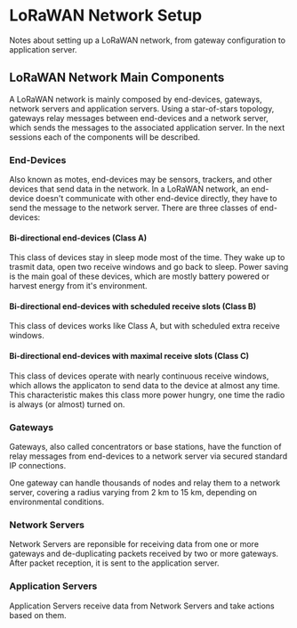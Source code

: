 # LoRaWAN Network Setup
Notes about setting up a LoRaWAN network, from gateway configuration to application server.

## LoRaWAN Network Main Components

A LoRaWAN network is mainly composed by end-devices, gateways, network servers and application servers. Using a star-of-stars topology, gateways relay messages between end-devices and a network server, which sends the messages to the associated application server. In the next sessions each of the components will be described.

### End-Devices

Also known as motes, end-devices may be sensors, trackers, and other devices that send data in the network. In a LoRaWAN network, an end-device doesn't communicate with other end-device directly, they have to send the message to the network server. There are three classes of end-devices:

#### Bi-directional end-devices (Class A)

This class of devices stay in sleep mode most of the time. They wake up to trasmit data, open two receive windows and go back to sleep. Power saving is the main goal of these devices, which are mostly battery powered or harvest energy from it's environment.

#### Bi-directional end-devices with scheduled receive slots (Class B)

This class of devices works like Class A, but with scheduled extra receive windows.

#### Bi-directional end-devices with maximal receive slots (Class C)

This class of devices operate with nearly continuous receive windows, which allows the applicaton to send data to the device at almost any time. This characteristic makes this class more power hungry, one time the radio is always (or almost) turned on.

### Gateways

Gateways, also called concentrators or base stations, have the function of relay messages from end-devices to a network server via secured standard IP connections.

One gateway can handle thousands of nodes and relay them to a network server, covering a radius varying from 2 km to 15 km, depending on environmental conditions.

### Network Servers

Network Servers are reponsible for receiving data from one or more gateways and de-duplicating packets received by two or more gateways.
After packet reception, it is sent to the application server.

### Application Servers

Application Servers receive data from Network Servers and take actions based on them.

